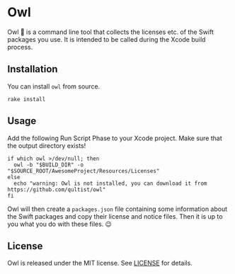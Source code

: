 # Owl

Owl 🦉 is a command line tool that collects the licenses etc. of the Swift packages you use. It is intended to be called
during the Xcode build process.

## Installation

You can install `owl` from source.

```shell-script
rake install
```

## Usage

Add the following Run Script Phase to your Xcode project. Make sure that the output directory exists!

```shell-script
if which owl >/dev/null; then
  owl -b "$BUILD_DIR" -o "$SOURCE_ROOT/AwesomeProject/Resources/Licenses"
else
  echo "warning: Owl is not installed, you can download it from https://github.com/qultist/owl"
fi
```

Owl will then create a `packages.json` file containing some information about the Swift packages and copy their license
and notice files. Then it is up to you what you do with these files. :wink:

## License

Owl is released under the MIT license. See [LICENSE](./LICENSE) for details.
